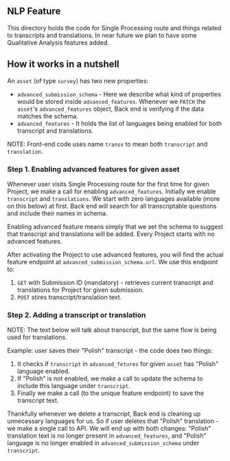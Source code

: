 ## NLP Feature

This directory holds the code for Single Processing route and things related to
transcripts and translations. In near future we plan to have some Qualitative
Analysis features added.

## How it works in a nutshell

An `asset` (of type `survey`) has two new properties:

- `advanced_submission_schema` - Here we describe what kind of properties would
  be stored inside `advanced_features`. Whenever we `PATCH` the `asset`'s
  `advanced_features` object, Back end is verifying if the data matches
  the schema.
- `advanced_features` - It holds the list of languages being enabled for both
  transcript and translations.

NOTE: Front-end code uses name `transx` to mean both `transcript` and
`translation`.

### Step 1. Enabling advanced features for given asset

Whenever user visits Single Processing route for the first time for given
Project, we make a call for enabling `advanced_features`. Initially we enable
`transcript` and `translations`. We start with zero languages available (more on
this below) at first. Back end will search for all transcriptable questions
and include their names in schema.

Enabling advanced feature means simply that we set the schema to suggest that
transcript and translations will be added. Every Project starts with no
advanced features.

After activating the Project to use advanced features, you will find the actual
feature endpoint at `advanced_submission_schema.url`. We use this endpoint to:

1. `GET` with Submission ID (mandatory) - retrieves current transcript and
   translations for Project for given submission.
2. `POST` stires transcript/translation text.

### Step 2. Adding a transcript or translation

NOTE: The text below will talk about transcript, but the same flow is being used
for translations.

Example: user saves their "Polish" transcript - the code does two things:

1. It checks if `transcript` in `advanced_fetures` for given `asset` has
   "Polish" language enabled.
2. If "Polish" is not enabled, we make a call to update the schema to include
   this language under `transcript`.
3. Finally we make a call (to the unique feature endpoint) to save the
   transcript text.

Thankfully whenever we delete a transcript, Back end is cleaning up unnecessary
languages for us. So if user deletes that "Polish" translation - we make
a single call to API. We will end up with both changes: "Polish" translation
text is no longer present in `advanced_features`, and "Polish" language is no
longer enabled in `advanced_submission_schema` under `transcript`.
